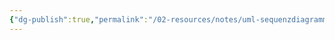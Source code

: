 ```yaml
---
{"dg-publish":true,"permalink":"/02-resources/notes/uml-sequenzdiagramme/","tags":["UML/Sequenzdiagramme","empty"],"noteIcon":"","updated":"2024-11-06T11:32:54.649+01:00"}
---
```


